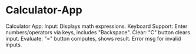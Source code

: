# Calculator-App
Calculator App:  Input: Displays math expressions. Keyboard Support: Enter numbers/operators via keys, includes "Backspace". Clear: "C" button clears input. Evaluate: "=" button computes, shows result. Error msg for invalid inputs.
